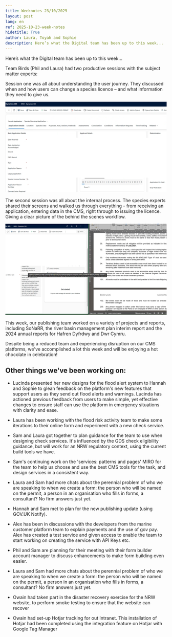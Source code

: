 ```yaml
---
title: Weeknotes 23/10/2025
layout: post
lang: en
ref: 2025-10-23-week-notes
hidetitle: True
author: Laura, Toyah and Sophie
description: Here’s what the Digital team has been up to this week...   
---
```


Here’s what the Digital team has been up to this week...

Team Birds (Phil and Laura) had two productive sessions with the subject matter experts: 

Session one was all about understanding the user journey. They discussed when and how users can change a species licence – and what information they need to give us. 

![screenshot showing the team working together on the bird project](https://github.com/nrw-digital/week-notes/blob/e3549b50ea51f54a59a24feb1a10a36a9ef115e8/images/bird%20screenshot.png?raw=true)

The second session was all about the internal process. The species experts shared their screens and walked us through everything - from receiving an application, entering data in the CMS, right through to issuing the licence. Giving a clear picture of the behind the scenes workflow.

![screenshot showing the bird project platform](https://github.com/nrw-digital/week-notes/blob/e3549b50ea51f54a59a24feb1a10a36a9ef115e8/images/bird%20screenshot%20no2.png?raw=true)

This week, our publishing team worked on a variety of projects and reports, including SoNaRR, the river basin management plan interim report and the 2024 annual reports for Hafren Dyfrdwy and Dwr Cymru. 

Despite being a reduced team and experiencing disruption on our CMS platforms, we've accomplished a lot this week and will be enjoying a hot chocolate in celebration! 

## Other things we've been working on: 

+ Lucinda presented her new designs for the flood alert system to Hannah and Sophie to glean feedback on the platform's new features that support users as they send out flood alerts and warnings. Lucinda has actioned previous feedback from users to make simple, yet effective changes to ensure staff can use the platform in emergency situations with clarity and ease. 

+ Laura has been working with the flood risk activity team to make some iterations to their online form and experiment with a new check service. 

+ Sam and Laura got together to plan guidance for the team to use when designing check services. It's influenced by the GDS check eligibility guidance, but will work for an NRW regulatory context, using the current build tools we have. 

+ Sam's continuing work on the 'services: patterns and pages' MIRO for the team to help us choose and use the best CMS tools for the task, and design services in a consistent way.

+ Laura and Sam had more chats about the perennial problem of who we are speaking to when we create a form: the person who will be named on the permit, a person in an organisation who fills in forms, a consultant? No firm answers just yet. 

+ Hannah and Sam met to plan for the new publishing update (using GOV.UK Notify). 

+ Alex has been in discussions with the developers from the marine customer platform team to explain payments and the use of gov pay. Alex has created a test service and given access to enable the team to start working on creating the service with API Keys etc. 

+ Phil and Sam are planning for their meeting with their form builder account manager to discuss enhancements to make form building even easier.  

+ Laura and Sam had more chats about the perennial problem of who we are speaking to when we create a form: the person who will be named on the permit, a person in an organisation who fills in forms, a consultant? No firm answers just yet.   

+ Owain had taken part in the disaster recovery exercise for the NRW website, to perform smoke testing to ensure that the website can recover 

+ Owain had set-up Hotjar tracking for out Intranet. This installation of Hotjar had been completed using the integration feature on Hotjar with Google Tag Manager
